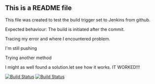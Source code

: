 ## This is a README file

This file was created to test the build trigger set to Jenkins from github.

Expected behaviour: The build is initiated after the commit.

Tracing my error and where I encountered problem.

I'm still pushing

Trying another method

I might as well found a solution.let see how it works.
IT WORKED!!!

[![Build Status](https://f726-197-210-52-216.eu.ngrok.io/buildStatus/icon?job=instavote%2Fworker-build&subject=Build&color=blue)](https://f726-197-210-52-216.eu.ngrok.io/job/instavote/job/worker-build/)
[![Build Status](https://f726-197-210-52-216.eu.ngrok.io/buildStatus/icon?job=instavote%2Fworker-test&subject=Unittest)](https://f726-197-210-52-216.eu.ngrok.io/job/instavote/job/worker-test/)  
